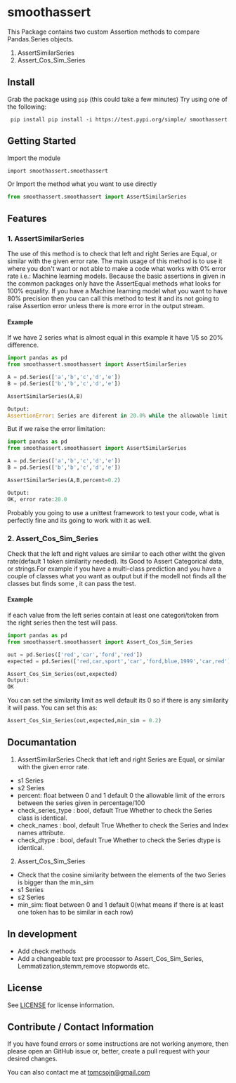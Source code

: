 # smoothassert

This Package contains two custom Assertion methods to compare Pandas.Series objects.
1. AssertSimilarSeries
2. Assert_Cos_Sim_Series


## Install

Grab the package using `pip` (this could take a few minutes)
Try using one of the following:

     pip install pip install -i https://test.pypi.org/simple/ smoothassert

## Getting Started

Import the module

    import smoothassert.smoothassert

Or
Import the method what you want to use directly
```python
from smoothassert.smoothassert import AssertSimilarSeries
```

## Features

### 1. AssertSimilarSeries
The use of this method is to check that left and right Series are Equal, or similar with the given error rate.
The main usage of this method is to use it where you don't want or not able to make a code what works with 0% error rate i.e.: Machine learning models. Because the basic assertions in given in the common packages only have the AssertEqual methods what looks for 100% equality. If you have a Machine learning model what you want to have 80% precision then you can call this method to test it and its not going to raise Assertion error unless there is more error in the output stream.

#### Example
If we have 2 series what is almost equal in this example it have 1/5 so 20% difference.
```python
import pandas as pd
from smoothassert.smoothassert import AssertSimilarSeries

A = pd.Series(['a','b','c','d','e'])
B = pd.Series(['b','b','c','d','e'])

AssertSimilarSeries(A,B)

Output:
AssertionError: Series are diferent in 20.0% while the allowable limit is 0%
```
But if we raise the error limitation:
```python
import pandas as pd
from smoothassert.smoothassert import AssertSimilarSeries

A = pd.Series(['a','b','c','d','e'])
B = pd.Series(['b','b','c','d','e'])

AssertSimilarSeries(A,B,percent=0.2)

Output:
OK, error rate:20.0
```
Probably you going to use a unittest framework to test your code, what is perfectly fine and its going to work with it as well.
### 2. Assert_Cos_Sim_Series
Check that the left and right values are similar to each other witht the given rate(default 1 token similarity needed).
Its Good to Assert Categorical data, or strings.For example if you have a multi-class prediction and you have a couple of classes what you want as output but if the modell not finds all the classes but finds some , it can pass the test.

#### Example
if each value from the left series contain at least one categori/token from the right series then the test will pass.
```python
import pandas as pd
from smoothassert.smoothassert import Assert_Cos_Sim_Series

out = pd.Series(['red','car','ford','red'])
expected = pd.Series(['red,car,sport','car','ford,blue,1999','car,red'])

Assert_Cos_Sim_Series(out,expected)
Output:
OK
```
You can set the similarity limit as well default its 0 so if there is any similarity it will pass.
You can set this as:
```python
Assert_Cos_Sim_Series(out,expected,min_sim = 0.2)
```
## Documantation
1. AssertSimilarSeries
Check that left and right Series are Equal, or similar with the given error rate. 
+ s1 Series
+ s2 Series
+ percent: float between 0 and 1 default 0
the allowable limit of the errors between the series given in percentage/100
+ check_series_type : bool, default True
Whether to check the Series class is identical.
+ check_names : bool, default True
Whether to check the Series and Index names attribute.
+ check_dtype : bool, default True
        Whether to check the Series dtype is identical.
2. Assert_Cos_Sim_Series
+ Check that the cosine similarity between the elements of the two Series is bigger than the min_sim
+ s1 Series
+ s2 Series
+ min_sim: float between 0 and 1 default 0(what means if there is at least one token has to be similar in each row)
## In development
+ Add check methods
+ Add a changeable text pre processor to Assert_Cos_Sim_Series, Lemmatization,stemm,remove stopwords etc.

## License
See [LICENSE](LICENSE) for license information.

## Contribute / Contact Information
If you have found errors or some instructions are not working anymore, then please open an GitHub issue or, better, create a pull request with your desired changes.

You can also contact me at tomcsojn@gmail.com